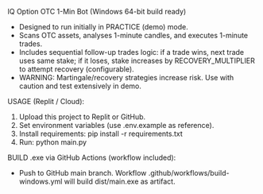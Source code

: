 IQ Option OTC 1-Min Bot (Windows 64-bit build ready)

- Designed to run initially in PRACTICE (demo) mode.
- Scans OTC assets, analyses 1-minute candles, and executes 1-minute trades.
- Includes sequential follow-up trades logic: if a trade wins, next trade uses same stake; if it loses, stake increases by RECOVERY_MULTIPLIER to attempt recovery (configurable).
- WARNING: Martingale/recovery strategies increase risk. Use with caution and test extensively in demo.

USAGE (Replit / Cloud):
1. Upload this project to Replit or GitHub.
2. Set environment variables (use .env.example as reference).
3. Install requirements: pip install -r requirements.txt
4. Run: python main.py

BUILD .exe via GitHub Actions (workflow included):
- Push to GitHub main branch. Workflow .github/workflows/build-windows.yml will build dist/main.exe as artifact.
